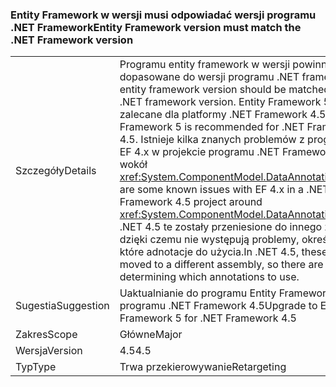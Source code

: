 ### <a name="entity-framework-version-must-match-the-net-framework-version"></a><span data-ttu-id="5e550-101">Entity Framework w wersji musi odpowiadać wersji programu .NET Framework</span><span class="sxs-lookup"><span data-stu-id="5e550-101">Entity Framework version must match the .NET Framework version</span></span>

|   |   |
|---|---|
|<span data-ttu-id="5e550-102">Szczegóły</span><span class="sxs-lookup"><span data-stu-id="5e550-102">Details</span></span>|<span data-ttu-id="5e550-103">Programu entity framework w wersji powinny zostać dopasowane do wersji programu .NET framework.</span><span class="sxs-lookup"><span data-stu-id="5e550-103">The entity framework version should be matched with the .NET framework version.</span></span> <span data-ttu-id="5e550-104">Entity Framework 5 jest zalecane dla platformy .NET Framework 4.5.</span><span class="sxs-lookup"><span data-stu-id="5e550-104">Entity Framework 5 is recommended for .NET Framework 4.5.</span></span> <span data-ttu-id="5e550-105">Istnieje kilka znanych problemów z programem EF 4.x w projekcie programu .NET Framework 4.5 wokół <xref:System.ComponentModel.DataAnnotations>.</span><span class="sxs-lookup"><span data-stu-id="5e550-105">There are some known issues with EF 4.x in a .NET Framework 4.5 project around <xref:System.ComponentModel.DataAnnotations>.</span></span> <span data-ttu-id="5e550-106">W .NET 4.5 te zostały przeniesione do innego zestawu, dzięki czemu nie występują problemy, określająca, które adnotacje do użycia.</span><span class="sxs-lookup"><span data-stu-id="5e550-106">In .NET 4.5, these were moved to a different assembly, so there are issues determining which annotations to use.</span></span>|
|<span data-ttu-id="5e550-107">Sugestia</span><span class="sxs-lookup"><span data-stu-id="5e550-107">Suggestion</span></span>|<span data-ttu-id="5e550-108">Uaktualnianie do programu Entity Framework 5 dla programu .NET Framework 4.5</span><span class="sxs-lookup"><span data-stu-id="5e550-108">Upgrade to Entity Framework 5 for .NET Framework 4.5</span></span>|
|<span data-ttu-id="5e550-109">Zakres</span><span class="sxs-lookup"><span data-stu-id="5e550-109">Scope</span></span>|<span data-ttu-id="5e550-110">Główne</span><span class="sxs-lookup"><span data-stu-id="5e550-110">Major</span></span>|
|<span data-ttu-id="5e550-111">Wersja</span><span class="sxs-lookup"><span data-stu-id="5e550-111">Version</span></span>|<span data-ttu-id="5e550-112">4.5</span><span class="sxs-lookup"><span data-stu-id="5e550-112">4.5</span></span>|
|<span data-ttu-id="5e550-113">Typ</span><span class="sxs-lookup"><span data-stu-id="5e550-113">Type</span></span>|<span data-ttu-id="5e550-114">Trwa przekierowywanie</span><span class="sxs-lookup"><span data-stu-id="5e550-114">Retargeting</span></span>|

